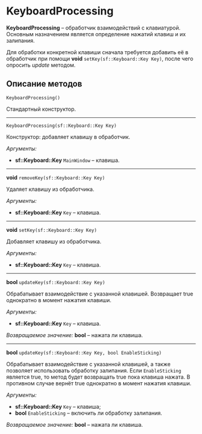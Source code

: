 # KeyboardProcessing
**KeyboardProcessing** – обработчик взаимодействий с клавиатурой. Основным назначением является определение нажатий клавиш и их залипания.

Для обработки конкретной клавиши сначала требуется добавить её в обработчик при помощи **void** `setKey(sf::Keyboard::Key Key)`, после чего опросить _update_ методом.

## Описание методов

`KeyboardProcessing()`

Стандартный конструктор.
___

`KeyboardProcessing(sf::Keyboard::Key Key)`

Конструктор: добавляет клавишу в обработчик.

_Аргументы:_

* **sf::Keyboard::Key** `MainWindow` – клавиша.
___

**void** `removeKey(sf::Keyboard::Key Key)`

Удаляет клавишу из обработчика.

_Аргументы:_

* **sf::Keyboard::Key** `Key` – клавиша.
___

**void** `setKey(sf::Keyboard::Key Key)`

Добавляет клавишу из обработчика.

_Аргументы:_

* **sf::Keyboard::Key** `Key` – клавиша.
___

**bool** `updateKey(sf::Keyboard::Key Key)`

Обрабатывает взаимодействие с указанной клавишей. Возвращает true однократно в момент нажатия клавиши.

_Аргументы:_

* **sf::Keyboard::Key** `Key` – клавиша.

_Возвращаемое значение:_ **bool** – нажата ли клавиша.
___

**bool** `updateKey(sf::Keyboard::Key Key, bool EnableSticking)`

Обрабатывает взаимодействие с указанной клавишей, а также позволяет использовать обработку залипания. Если `EnableSticking` является true, то метод будет возвращать true пока клавиша нажата. В противном случае вернёт true однократно в момент нажатия клавиши.

_Аргументы:_

* **sf::Keyboard::Key** `Key` – клавиша;
* **bool** `EnableSticking` – включить ли обработку залипания.

_Возвращаемое значение:_ **bool** – нажата ли клавиша.
